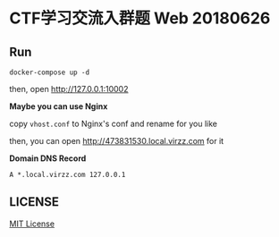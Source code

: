 # CTF学习交流入群题 Web 20180626

## Run

	docker-compose up -d

then, open http://127.0.0.1:10002

**Maybe you can use Nginx**

copy `vhost.conf` to Nginx's conf and rename for you like

then, you can open http://473831530.local.virzz.com for it

**Domain DNS Record**

	A *.local.virzz.com 127.0.0.1

## LICENSE

[MIT License](LICENSE)

